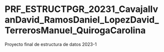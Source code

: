 # PRF_ESTRUCTPGR_20231_CavajalIvanDavid_RamosDaniel_LopezDavid_TerrerosManuel_QuirogaCarolina
Proyecto final de estructura de datos 2023-1
